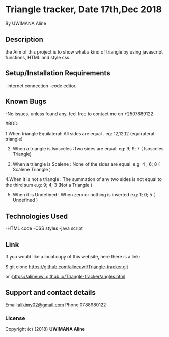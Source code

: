 # Triangle tracker, Date 17th,Dec 2018

By UWIMANA Aline
## Description
the Aim of this project is to show what a kind of triangle by using javascript functions, HTML and style css.

## Setup/Installation Requirements

-internet connection
-code editor.

## Known Bugs

-No issues, unless found any, feel free to contact me on +2507889122

#BDD.

1.When triangle Equilateral: All sides are equal .
eg: 12,12,12 (equirateral triangle)

2. When a triangle is Isosceles :Two sides are equal.
eg: 9; 9; 7 ( Isosceles Triangle) 

3. When a triangle is Scalene : None of the sides are equal. 
e.g: 4 ; 6; 8 ( Scalene Triangle )

4.When it is not a triangle : The summation of any two sides is not equal to the third sum 
e.g: 9; 4; 3 (Not a Triangle )

5. When it is Undefined  : When zero or nothing is inserted e.g: 1; 0; 5 ( Undefined )

## Technologies Used

-HTML code
-CSS styles
-java script

## Link

If you would like a local copy of this website, here there is a link:

\$ git clone https://github.com/alineuwi/Triangle-tracker.git

or :https://alineuwi.github.io/Triangle-tracker/angles.html

## Support and contact details

Email:alikimy02@gmail.com
Phone:0788980122

### License

Copyright (c) {2018} **UWIMANA Aline**
